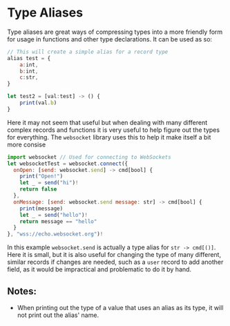 # Type Aliases

Type aliases are great ways of compressing types into a more friendly form for usage in functions and other type declarations. It can be used as so:
```js
// This will create a simple alias for a record type
alias test = {
	a:int,
	b:int,
	c:str,
}

let test2 = [val:test] -> () {
	print(val.b)
}
```
Here it may not seem that useful but when dealing with many different complex records and functions it is very useful to help figure out the types for everything. The `websocket` library uses this to help it make itself a bit more consise
```js
import websocket // Used for connecting to WebSockets
let websocketTest = websocket.connect({
  onOpen: [send: websocket.send] -> cmd[bool] {
    print("Open!")
    let _ = send("hi")!
    return false
  },
  onMessage: [send: websocket.send message: str] -> cmd[bool] {
    print(message)
    let _ = send("hello")!
    return message == "hello"
  }
}, "wss://echo.websocket.org")!
```
In this example `websocket.send` is actually a type alias for `str -> cmd[()]`. Here it is small, but it is also useful for changing the type of many different, similar records if changes are needed, such as a `user` record to add another field, as it would be impractical and problematic to do it by hand.

## Notes:
- When printing out the type of a value that uses an alias as its type, it will not print out the alias' name.
